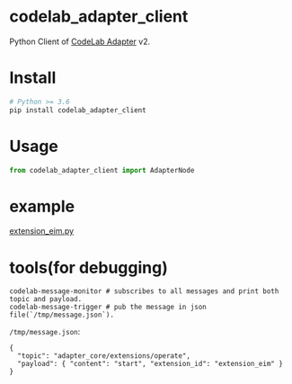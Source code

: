 # codelab_adapter_client
Python Client of [CodeLab Adapter](https://adapter.codelab.club/) v2.

# Install
```bash
# Python >= 3.6
pip install codelab_adapter_client 
```

# Usage
```python
from codelab_adapter_client import AdapterNode
```

# example
[extension_eim.py](https://github.com/wwj718/codelab_adapter_client/blob/master/examples/extension_eim.py)

# tools(for debugging)
```
codelab-message-monitor # subscribes to all messages and print both topic and payload.
codelab-message-trigger # pub the message in json file(`/tmp/message.json`).
```

`/tmp/message.json`:

```
{
  "topic": "adapter_core/extensions/operate",
  "payload": { "content": "start", "extension_id": "extension_eim" }
}
```
